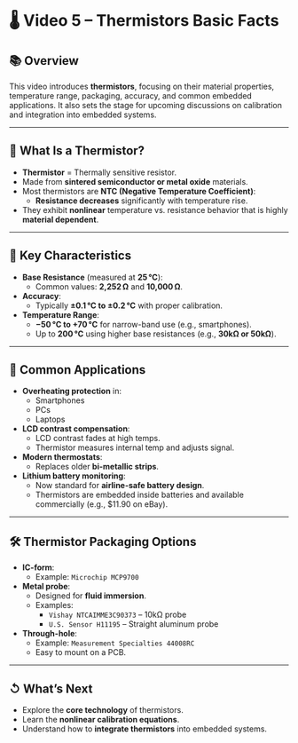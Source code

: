 # 🌡️ Video 5 – Thermistors Basic Facts

## 📚 Overview

This video introduces **thermistors**, focusing on their material properties, temperature range, packaging, accuracy, and common embedded applications. It also sets the stage for upcoming discussions on calibration and integration into embedded systems.

---

## 🧪 What Is a Thermistor?

- **Thermistor** = Thermally sensitive resistor.
- Made from **sintered semiconductor or metal oxide** materials.
- Most thermistors are **NTC (Negative Temperature Coefficient)**:
  - **Resistance decreases** significantly with temperature rise.
- They exhibit **nonlinear** temperature vs. resistance behavior that is highly **material dependent**.

---

## 🔢 Key Characteristics

- **Base Resistance** (measured at **25 °C**):
  - Common values: **2,252 Ω** and **10,000 Ω**.
- **Accuracy**:
  - Typically **±0.1 °C to ±0.2 °C** with proper calibration.
- **Temperature Range**:
  - **−50 °C to +70 °C** for narrow-band use (e.g., smartphones).
  - Up to **200 °C** using higher base resistances (e.g., **30kΩ or 50kΩ**).

---

## 🧰 Common Applications

- **Overheating protection** in:
  - Smartphones
  - PCs
  - Laptops
- **LCD contrast compensation**:
  - LCD contrast fades at high temps.
  - Thermistor measures internal temp and adjusts signal.
- **Modern thermostats**:
  - Replaces older **bi-metallic strips**.
- **Lithium battery monitoring**:
  - Now standard for **airline-safe battery design**.
  - Thermistors are embedded inside batteries and available commercially (e.g., $11.90 on eBay).

---

## 🛠️ Thermistor Packaging Options

- **IC-form**:  
  - Example: `Microchip MCP9700`
- **Metal probe**:  
  - Designed for **fluid immersion**.
  - Examples:
    - `Vishay NTCAIMME3C90373` – 10kΩ probe
    - `U.S. Sensor H11195` – Straight aluminum probe
- **Through-hole**:  
  - Example: `Measurement Specialties 44008RC`
  - Easy to mount on a PCB.

---

## ↺ What’s Next

- Explore the **core technology** of thermistors.
- Learn the **nonlinear calibration equations**.
- Understand how to **integrate thermistors** into embedded systems.

